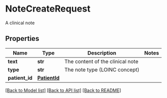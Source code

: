 # NoteCreateRequest

A clinical note

## Properties
Name | Type | Description | Notes
------------ | ------------- | ------------- | -------------
**text** | **str** | The content of the clinical note | 
**type** | **str** | The note type (LOINC concept) | 
**patient_id** | [**PatientId**](PatientId.md) |  | 

[[Back to Model list]](../README.md#documentation-for-models) [[Back to API list]](../README.md#documentation-for-api-endpoints) [[Back to README]](../README.md)


